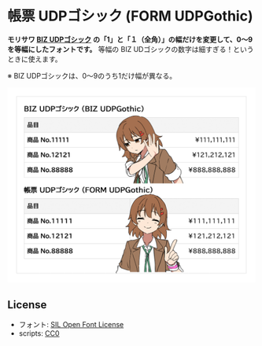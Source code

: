 # 帳票 UDPゴシック (FORM UDPGothic)

**モリサワ [BIZ UDPゴシック](https://github.com/googlefonts/morisawa-biz-ud-gothic) の「1」と「１（全角）」の幅だけを変更して、0〜9を等幅にしたフォントです。** 等幅の BIZ UDゴシックの数字は細すぎる！というときに使えます。

※ BIZ UDPゴシックは、0〜9のうち1だけ幅が異なる。

![](image.png)

## License

* フォント: [SIL Open Font License](https://openfontlicense.org/)
* scripts: [CC0](https://creativecommons.jp/sciencecommons/aboutcc0/)
